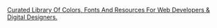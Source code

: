 [Curated Library Of Colors, Fonts And Resources For Web Developers & Digital Designers.
](https://www.colorsandfonts.com/index.html)
